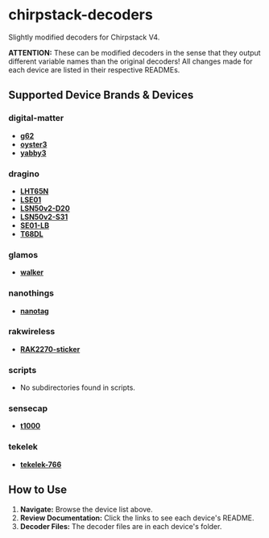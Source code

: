 # chirpstack-decoders

Slightly modified decoders for Chirpstack V4.

**ATTENTION:** These can be modified decoders in the sense that they output different variable names than the original decoders! All changes made for each device are listed in their respective READMEs.

<!-- AUTOGEN START -->
## Supported Device Brands & Devices

### digital-matter
- **[g62](digital-matter/g62/README.md)**
- **[oyster3](digital-matter/oyster3/README.md)**
- **[yabby3](digital-matter/yabby3/README.md)**

### dragino
- **[LHT65N](dragino/LHT65N/README.md)**
- **[LSE01](dragino/LSE01/README.md)**
- **[LSN50v2-D20](dragino/LSN50v2-D20/README.md)**
- **[LSN50v2-S31](dragino/LSN50v2-S31/README.md)**
- **[SE01-LB](dragino/SE01-LB/README.md)**
- **[T68DL](dragino/T68DL/README.md)**

### glamos
- **[walker](glamos/walker/README.md)**

### nanothings
- **[nanotag](nanothings/nanotag/README.md)**

### rakwireless
- **[RAK2270-sticker](rakwireless/RAK2270-sticker/README.md)**

### scripts
- No subdirectories found in scripts.

### sensecap
- **[t1000](sensecap/t1000/README.md)**

### tekelek
- **[tekelek-766](tekelek/tekelek-766/README.md)**

<!-- AUTOGEN END -->

## How to Use

1. **Navigate:** Browse the device list above.
2. **Review Documentation:** Click the links to see each device's README.
3. **Decoder Files:** The decoder files are in each device's folder.
